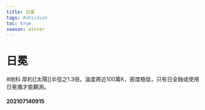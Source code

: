 ```yaml
---
title: 日冕
tags: #obsidian 
toc: true
season: winter
---
```

# 日冕
#地科
厚約[[太陽]]半徑之1.3倍，溫度將近100萬K，密度極低，只有日全蝕或使用日冕儀才能觀測。

#### 202107140915
